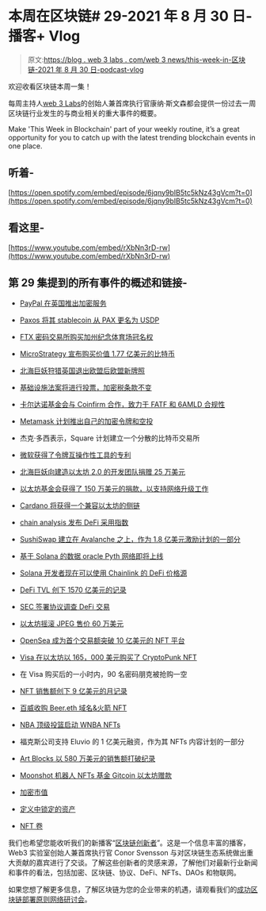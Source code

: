 # 本周在区块链# 29-2021 年 8 月 30 日-播客+ Vlog

> 原文:[https://blog . web 3 labs . com/web 3 news/this-week-in-区块链-2021 年 8 月 30 日-podcast-vlog](https://blog.web3labs.com/web3news/this-week-in-blockchain-30th-august-2021-podcast-vlog)

欢迎收看区块链本周一集！

每周主持人[](https://twitter.com/conors10%E2%80%8B%E2%80%8B)[web 3 Labs](https://www.web3labs.com/)的创始人兼首席执行官康纳·斯文森都会提供一份过去一周区块链行业发生的与商业相关的重大事件的概要。

Make 'This Week in Blockchain' part of your weekly routine, it’s a great opportunity for you to catch up with the latest trending blockchain events in one place.

## 听着-

[https://open.spotify.com/embed/episode/6jqny9bIB5tc5kNz43gVcm?t=0](https://open.spotify.com/embed/episode/6jqny9bIB5tc5kNz43gVcm?t=0)

## 看这里-

[https://www.youtube.com/embed/rXbNn3rD-rw](https://www.youtube.com/embed/rXbNn3rD-rw)

## 第 29 集提到的所有事件的概述和链接-

*   [PayPal 在英国推出加密服务](https://decrypt.co/79104/paypal-launches-crypto-services-uk)

*   [Paxos 将其 stablecoin 从 PAX 更名为 USDP](https://www.theblockcrypto.com/linked/115461/paxos-is-rebranding-its-stablecoin-from-pax-to-usdp)

*   [FTX 密码交易所购买加州纪念体育场冠名权](https://www.coinspeaker.com/ftx-buys-cal-memorial-stadium-naming-rights/)

*   [MicroStrategy 宣布购买价值 1.77 亿美元的比特币](https://www.theblockcrypto.com/linked/115519/microstrategy-buys-even-more-bitcoin-again)

*   [北海巨妖狩猎英国退出欧盟后欧盟新牌照](https://decrypt.co/79322/crypto-exchange-kraken-hunting-new-eu-license-brexit)

*   [基础设施法案将进行投票，加密税条款不变](https://cointelegraph.com/news/infrastructure-bill-set-for-a-vote-by-sept-27-with-no-changes-to-crypto-tax-provisions)

*   [卡尔达诺基金会与 Coinfirm 合作，致力于 FATF 和 6AMLD 合规性](https://cointelegraph.com/news/cardano-foundation-partners-with-coinfirm-for-fatf-and-6amld-compliance)

*   [Metamask 计划推出自己的加密令牌和空投](https://www.coinspeaker.com/metamask-launch-own-crypto-token/)

*   杰克·多西表示，Square 计划建立一个分散的比特币交易所

*   [微软获得了令牌互操作性工具的专利](https://cryptobriefing.com/microsoft-has-patented-a-token-interoperability-tool/)

*   [北海巨妖向建造以太坊 2.0 的开发团队捐赠 25 万美元](https://www.theblockcrypto.com/linked/115515/crypto-exchange-kraken-donates-250000-to-teams-building-ethereum-2-0)

*   [以太坊基金会获得了 150 万美元的捐款，以支持网络升级工作](https://www.coindesk.com/kraken-donates-250k-to-ethereum-upgrade-efforts)

*   [Cardano 将获得一个兼容以太坊的侧链](https://cryptobriefing.com/cardano-is-getting-an-ethereum-compatible-sidechain/)

*   [chain analysis 发布 DeFi 采用指数](https://www.theblockcrypto.com/linked/115469/chainalysis-releases-defi-adoption-index-with-u-s-leading-the-way)

*   [SushiSwap 建立在 Avalanche 之上，作为 1.8 亿美元激励计划的一部分](https://www.coindesk.com/defi-amm-sushiswap-builds-on-avalanche-as-part-of-180m-incentive-program)

*   [基于 Solana 的数据 oracle Pyth 网络即将上线](https://www.theblockcrypto.com/post/115640/solana-data-oracle-pyth-network-going-live)

*   [Solana 开发者现在可以使用 Chainlink 的 DeFi 价格源](https://decrypt.co/79383/solana-developers-can-now-use-chainlinks-defi-price-feeds)

*   [DeFi TVL 创下 1570 亿美元的记录](https://cointelegraph.com/news/defi-tvl-hits-a-record-157b-as-ethereum-competitors-attract-investors)

*   [SEC 签署协议调查 DeFi 交易](https://www.forbes.com/sites/stevenehrlich/2021/08/27/sec-signs-deal-to-investigate-defi-transactions/)

*   [以太坊摇滚 JPEG 售价 60 万美元](https://decrypt.co/79125/ethereum-rock-jpeg-sells-for-600k-as-nft-frenzy-continues)

*   [OpenSea 成为首个交易额突破 10 亿美元的 NFT 平台](https://www.theblockcrypto.com/linked/115222/opensea-is-first-nft-marketplace-to-pass-1-billion-in-monthly-trading-volume)

*   [Visa 在以太坊以 165，000 美元购买了 CryptoPunk NFT](https://decrypt.co/79163/visa-buys-cryptopunk-nft-nearly-50-eth)

*   在 Visa 购买后的一小时内，90 名密码朋克被抢购一空

*   [NFT 销售额创下 9 亿美元的月记录](https://cointelegraph.com/news/record-900-million-month-for-nft-sales-as-cryptopunks-go-stratospheric)

*   [百威收购 Beer.eth 域名&火箭 NFT](https://www.coindesk.com/budweiser-nft-beer-ether-domain-name-server)

*   [NBA 顶级投篮启动 WNBA NFTs](https://decrypt.co/79347/nba-top-shot-launches-wnba-nfts-plans-expand)

*   福克斯公司支持 Eluvio 的 1 亿美元融资，作为其 NFTs 内容计划的一部分

*   [Art Blocks 以 580 万美元的销售额打破纪录](https://www.theblockcrypto.com/post/115845/nft-platform-art-blocks-smashes-record-sale-price)

*   [Moonshot 机器人 NFTs 基金 Gitcoin 以太坊赠款](https://decrypt.co/79606/moonshot-bots-nfts-gitcoin-ethereum-grants-1-8-million)

*   [加密市值](https://coinmarketcap.com/charts/) 
*   [定义中锁定的资产](https://defipulse.com/)
*   [NFT 卷](https://nonfungible.com/market/history)

我们也希望您能收听我们的新播客“[区块链创新者](https://podcast.web3labs.com/)”。这是一个信息丰富的播客，Web3 实验室创始人兼首席执行官 Conor Svensson 与对区块链生态系统做出重大贡献的嘉宾进行了交谈。了解这些创新者的灵感来源，了解他们对最新行业新闻和事件的看法，包括加密、区块链、协议、DeFi、NFTs、DAOs 和物联网。

如果您想了解更多信息，了解区块链为您的企业带来的机遇，请观看我们的[成功区块链部署原则网络研讨会](https://www.web3labs.com/principles-webinar)。